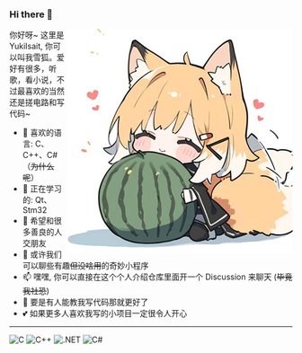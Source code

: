 ### Hi there 👋

<img align="right" src="https://github.com/YukiIsait/YukiIsait/raw/main/Image.png"/>

你好呀~ 这里是 YukiIsait, 你可以叫我雪狐。爱好有很多，听歌，看小说，不过最喜欢的当然还是搓电路和写代码~

- 🌱 喜欢的语言: C、C++、C#（~~为什么呢~~）
- 🔭 正在学习的: Qt、Stm32
- 👯 希望和很多善良的人交朋友
- 💬 或许我们可以聊些有趣~~但没啥用~~的奇妙小程序
- 📫 嘿嘿, 你可以直接在这个个人介绍仓库里面开一个 Discussion 来聊天 (~~毕竟我社恐~~)
- 🤔 要是有人能教我写代码那就更好了
- 💕 如果更多人喜欢我写的小项目一定很令人开心

---

![C](https://img.shields.io/badge/C-00599C.svg?logo=c&logoColor=white) ![C++](https://img.shields.io/badge/C++-00599C.svg?logo=c%2B%2B&logoColor=white) ![.NET](https://img.shields.io/badge/.NET-512BD4.svg?logo=dotnet&logoColor=white) ![C#](https://img.shields.io/badge/C%23-239120.svg?logo=sharp&logoColor=white) 
